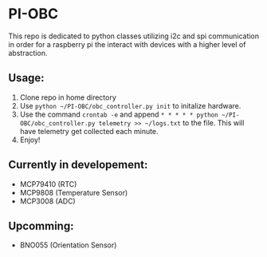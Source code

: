# PI-OBC

This repo is dedicated to python classes utilizing i2c and spi communication in order for a raspberry pi the interact with devices with a higher level of abstraction.

## Usage:

1) Clone repo in home directory
2) Use `python ~/PI-OBC/obc_controller.py init` to initalize hardware.
3) Use the command `crontab -e` and append `* * * * * python ~/PI-OBC/obc_controller.py telemetry >> ~/logs.txt` to the file. This will have telemetry get collected each minute.
4) Enjoy!



## Currently in developement:

- MCP79410 (RTC)
- MCP9808 (Temperature Sensor)
- MCP3008 (ADC)

## Upcomming:

- BNO055 (Orientation Sensor)
